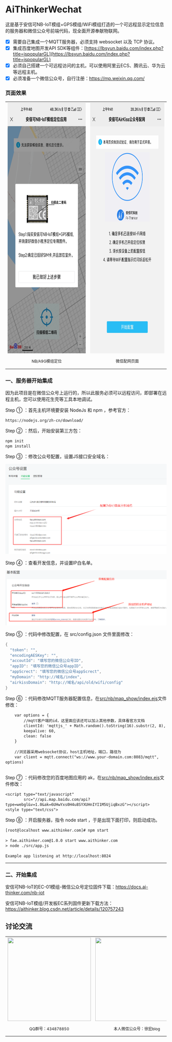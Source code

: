 # AiThinkerWechat



这是基于安信可NB-IoT模组+GPS模组/WiFi模组打造的一个可远程显示定位信息的服务器和微信公众号前端代码，现全面开源奉献物联网。

- [x] 需要自己集成一个MQTT服务器，必须支持 websocket 以及 TCP 协议。
- [x] 集成百度地图开发API SDK等组件：[https://lbsyun.baidu.com/index.php?title=jspopularGL](https://lbsyun.baidu.com/index.php?title=jspopularGL)
- [x] 必须自己搭建一个可远程访问的主机，可以使用阿里云ECS、腾讯云、华为云等远程主机。
- [x] 必须准备一个微信公众号，自行注册：https://mp.weixin.qq.com/

### 页面效果

<table>
  <tbody>
    <tr >
      <td align="center" valign="middle" style="border-style:none">
       <img class="QR-img" height="780" width="360" src="png/1.jpg">
        <p style="font-size:12px;">NB/A9G模组定位</p>
      </td>
      <td align="center" valign="middle" style="border-style:none">
        <img class="QR-img" height="780" width="360" src="png/2.jpg">
        <p style="font-size:12px;">微信配网页面</p>
      </td>
    </tr>
  </tbody>
</table>


### 一、服务器开始集成

因为此项目是在微信公众号上运行的，所以此服务必须可以远程访问，即部署在远程主机，您可以使用花生壳等工具本地调试。

Step ① ：首先主机环境要安装 NodeJs 和 npm ，参考官方：

```
https://nodejs.org/zh-cn/download/
```

Step ② ：然后，开始安装第三方包：

```
npm init 
npm install
```

Step ③ ：修改公众号配置，设置JS接口安全域名：

![domain_config_01](png/domain_config_01.png)

Step ④ ：查看开发信息，并设置IP白名单。

![domain_config_01](png/domain_config_02.png)

Step ⑤ ：代码中修改配置，在 src/config.json 文件里面修改：

```C
{
  "token": "",
  "encodingAESKey": "",
  "accoutId": "填写您的微信公众号ID",
  "appID": "填写您的微信公众号appID",
  "appScrect": "填写您的微信公众号appScrect",
  "myDomain": "http://域名/index",
  "airkissDomain": "http://域名/api/old/wifi/config" 
}
```

Step ⑥ ：代码修改MQTT服务器配置信息，在[src/nb/map_show/index.ejs](https://github.com/xuhongv/AiThinkerWechatForNB-IoT/blob/main/src/nb/map_show/index.ejs#L183)文件修改：

```
    var options = {
        //mqtt客户端的id，这里面应该还可以加上其他参数，具体看官方文档
        clientId: 'mqttjs_' + Math.random().toString(16).substr(2, 8),
        keepalive: 60,
        clean: false
    }
    
    //浏览器采用websocket协议，host主机地址，端口，路径为
    var client = mqtt.connect("ws://www.your-domain.com:8083/mqtt", options) 
    
```

Step ⑦ ：代码修改您的百度地图应用的 ak，在[src/nb/map_show/index.ejs](https://github.com/xuhongv/AiThinkerWechatForNB-IoT/blob/main/src/nb/map_show/index.ejs#L16)文件修改：

```
<script type="text/javascript"
        src="//api.map.baidu.com/api?type=webgl&v=1.0&ak=6UHwYxs0H4u8SYXUHnIYI1M5UjiqBxzG"></script>
<style type="text/css">
```

Step ⑧ ：开启服务器，指令 node start ，于是出现下面打印，则启动成功。

```
[root@localhost www.aithinker.com]# npm start

> fae.aithinker.com@1.0.0 start www.aithinker.com
> node ./src/app.js

Example app listening at http://localhost:8024
```

--------------------------------------

### 二、开始集成

安信可NB-IoT的EC-01模组-微信公众号定位固件下载：https://docs.ai-thinker.com/nb-iot

安信可NB-IoT模组/开发板EC系列固件更新下载方法：https://aithinker.blog.csdn.net/article/details/120757243

## 讨论交流
<table>
  <tbody>
    <tr >
      <td align="center" valign="middle" style="border-style:none">
       <img class="QR-img" height="260" width="260" src="https://aithinker-static.oss-cn-shenzhen.aliyuncs.com/bbs/important/qq_group.png">
        <p style="font-size:12px;">QQ群号：434878850</p>
      </td>
      <td align="center" valign="middle" style="border-style:none">
        <img class="QR-img" height="260" width="260" src="https://aithinker-static.oss-cn-shenzhen.aliyuncs.com/bbs/important/wechat_account.jpg">
        <p style="font-size:12px;">本人微信公众号：徐宏blog</p>
      </td>
      <td align="center" valign="middle" style="border-style:none">
        <img class="QR-img" height="260" width="260" src="https://aithinker-static.oss-cn-shenzhen.aliyuncs.com/bbs/important/wechat_me.jpg">
        <p style="font-size:12px;">私人工作微信，添加标明来意</p>
      </td>
    </tr>
  </tbody>
</table>
